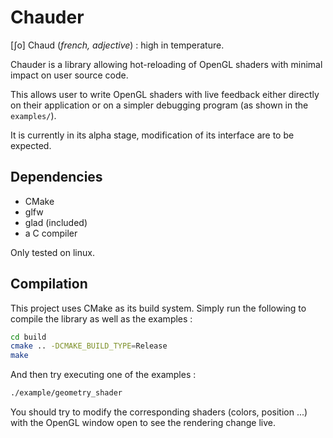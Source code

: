 # Chauder

[ʃo] Chaud (*french, adjective*) : high in temperature. 

Chauder is a library allowing hot-reloading of OpenGL shaders with minimal impact on user source code.

This allows user to write OpenGL shaders with live feedback either directly on their application or on a simpler debugging program (as shown in the `examples/`).

It is currently in its alpha stage, modification of its interface are to be expected.

## Dependencies 

* CMake 
* glfw
* glad (included)
* a C compiler

Only tested on linux.

## Compilation

This project uses CMake as its build system. Simply run the following to compile the library as well as the examples :

```bash 
cd build
cmake .. -DCMAKE_BUILD_TYPE=Release
make
```

And then try executing one of the examples :

```bash 
./example/geometry_shader
```

You should try to modify the corresponding shaders (colors, position ...) with the OpenGL window open to see the rendering change live.
